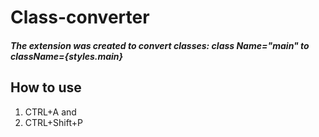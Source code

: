 # Class-converter

##### The extension was created to convert classes: class Name="main" to className={styles.main}

## How to use

1. CTRL+A
and
2. CTRL+Shift+P